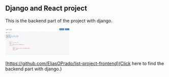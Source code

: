 ## Django and React project
This is the backend part of the project with django.

<img src="backend.png" width="40%">

[https://github.com/EliasOPrado/list-project-frontend](Click here to find the backend part with django.)